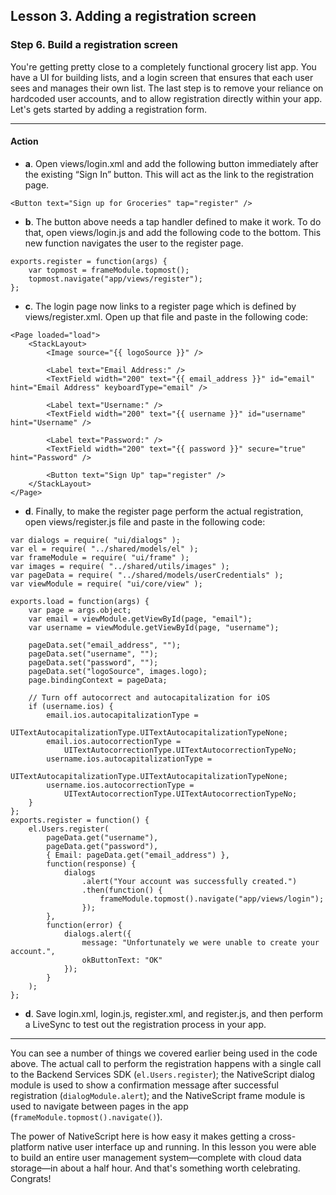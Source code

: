 ## Lesson 3. Adding a registration screen

### Step 6. Build a registration screen

You're getting pretty close to a completely functional grocery list app. You have a UI for building lists, and a login screen that ensures that each user sees and manages their own list. The last step is to remove your reliance on hardcoded user accounts, and to allow registration directly within your app. Let's gets started by adding a registration form.

<hr data-action="start" />

#### Action

* **a**. Open views/login.xml and add the following button immediately after the existing “Sign In” button. This will act as the link to the registration page.
```
<Button text="Sign up for Groceries" tap="register" />
```
* **b**. The button above needs a tap handler defined to make it work. To do that, open views/login.js and add the following code to the bottom. This new function navigates the user to the register page.
```
exports.register = function(args) {
    var topmost = frameModule.topmost();
    topmost.navigate("app/views/register");
};
```
* **c**. The login page now links to a register page which is defined by views/register.xml. Open up that file and paste in the following code:
```
<Page loaded="load">
    <StackLayout>
        <Image source="{{ logoSource }}" />

        <Label text="Email Address:" />
        <TextField width="200" text="{{ email_address }}" id="email" hint="Email Address" keyboardType="email" />

        <Label text="Username:" />
        <TextField width="200" text="{{ username }}" id="username" hint="Username" />

        <Label text="Password:" />
        <TextField width="200" text="{{ password }}" secure="true" hint="Password" />

        <Button text="Sign Up" tap="register" />
    </StackLayout>
</Page>
```
* **d**. Finally, to make the register page perform the actual registration, open views/register.js file and paste in the following code:
```
var dialogs = require( "ui/dialogs" );
var el = require( "../shared/models/el" );
var frameModule = require( "ui/frame" );
var images = require( "../shared/utils/images" );
var pageData = require( "../shared/models/userCredentials" );
var viewModule = require( "ui/core/view" );

exports.load = function(args) {
    var page = args.object;
    var email = viewModule.getViewById(page, "email");
    var username = viewModule.getViewById(page, "username");

    pageData.set("email_address", "");
    pageData.set("username", "");
    pageData.set("password", "");
    pageData.set("logoSource", images.logo);
    page.bindingContext = pageData;

    // Turn off autocorrect and autocapitalization for iOS
    if (username.ios) {
        email.ios.autocapitalizationType =
            UITextAutocapitalizationType.UITextAutocapitalizationTypeNone;
        email.ios.autocorrectionType =
            UITextAutocorrectionType.UITextAutocorrectionTypeNo;
        username.ios.autocapitalizationType =
            UITextAutocapitalizationType.UITextAutocapitalizationTypeNone;
        username.ios.autocorrectionType =
            UITextAutocorrectionType.UITextAutocorrectionTypeNo;
    }
};
exports.register = function() {
    el.Users.register(
        pageData.get("username"),
        pageData.get("password"),
        { Email: pageData.get("email_address") },
        function(response) {
            dialogs
                .alert("Your account was successfully created.")
                .then(function() {
                    frameModule.topmost().navigate("app/views/login");
                });
        },
        function(error) {
            dialogs.alert({
                message: "Unfortunately we were unable to create your account.",
                okButtonText: "OK"
            });
        }
    );
};
```
* **d**. Save login.xml, login.js, register.xml, and register.js, and then perform a LiveSync to test out the registration process in your app.

<hr data-action="end" />

You can see a number of things we covered earlier being used in the code above. The actual call to perform the registration happens with a single call to the Backend Services SDK (`el.Users.register`); the NativeScript dialog module is used to show a confirmation message after successful registration (`dialogModule.alert`); and the NativeScript frame module is used to navigate between pages in the app (`frameModule.topmost().navigate()`).

The power of NativeScript here is how easy it makes getting a cross-platform native user interface up and running. In this lesson you were able to build an entire user management system—complete with cloud data storage—in about a half hour. And that's something worth celebrating. Congrats!
